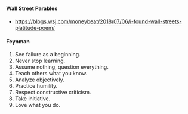#### Wall Street Parables
  * https://blogs.wsj.com/moneybeat/2018/07/06/i-found-wall-streets-platitude-poem/
#### Feynman
  1. See failure as a beginning.
  1. Never stop learning.
  1. Assume nothing, question everything.
  1. Teach others what you know.
  1. Analyze objectively.
  1. Practice humility.
  1. Respect constructive criticism.
  1. Take initiative.
  1. Love what you do. 
